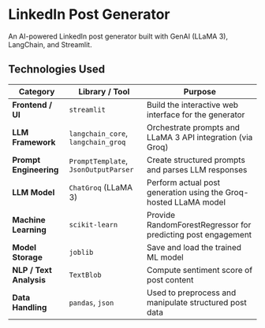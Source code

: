 # LinkedIn Post Generator  

An AI-powered LinkedIn post generator built with GenAI (LLaMA 3), LangChain, and Streamlit. 


## Technologies Used


| Category             | Library / Tool            | Purpose                                                                 |
|----------------------|---------------------------|-------------------------------------------------------------------------|
| **Frontend / UI**     | `streamlit`               | Build the interactive web interface for the generator                 |
| **LLM Framework**     | `langchain_core`, `langchain_groq` | Orchestrate prompts and LLaMA 3 API integration (via Groq)            |
| **Prompt Engineering**| `PromptTemplate`, `JsonOutputParser` | Create structured prompts and parses LLM responses                    |
| **LLM Model**         | `ChatGroq` (LLaMA 3)      | Perform actual post generation using the Groq-hosted LLaMA model      |
| **Machine Learning**  | `scikit-learn`            | Provide RandomForestRegressor for predicting post engagement          |
| **Model Storage**     | `joblib`                  | Save and load the trained ML model                                   |
| **NLP / Text Analysis**| `TextBlob`               | Compute sentiment score of post content                               |
| **Data Handling**     | `pandas`, `json`          | Used to preprocess and manipulate structured post data                 |
